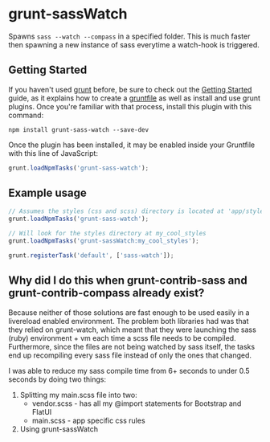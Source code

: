 # grunt-sassWatch

Spawns ```sass --watch --compass``` in a specified folder. This is much faster then spawning a new instance of sass everytime a watch-hook is triggered. 

## Getting Started

If you haven't used [grunt][] before, be sure to check out the [Getting Started][] guide, as it explains how to create a [gruntfile][Getting Started] as well as install and use grunt plugins. Once you're familiar with that process, install this plugin with this command:

```shell
npm install grunt-sass-watch --save-dev
```

Once the plugin has been installed, it may be enabled inside your Gruntfile with this line of JavaScript:

```js
grunt.loadNpmTasks('grunt-sass-watch');
```

[grunt]: http://gruntjs.com
[Getting Started]: https://github.com/gruntjs/grunt/blob/devel/docs/getting_started.md


## Example usage

```js
// Assumes the styles (css and scss) directory is located at 'app/styles'.
grunt.loadNpmTasks('grunt-sass-watch');

// Will look for the styles directory at my_cool_styles
grunt.loadNpmTasks('grunt-sassWatch:my_cool_styles');

grunt.registerTask('default', ['sass-watch']);
```

## Why did I do this when grunt-contrib-sass and grunt-contrib-compass already exist?
Because neither of those solutions are fast enough to be used easily in a livereload enabled environment. The problem both libraries had was that they relied on grunt-watch, which meant that they were launching the sass (ruby) environment + vm each time a scss file needs to be compiled. Furthermore, since the files are not being watched by sass itself, the tasks end up recompiling every sass file instead of only the ones that changed.

I was able to reduce my sass compile time from 6+ seconds to under 0.5 seconds by doing two things:

1. Splitting my main.scss file into two: 
	* vendor.scss - has all my @import statements for Bootstrap and FlatUI
	* main.scss   - app specific css rules
2. Using grunt-sassWatch

